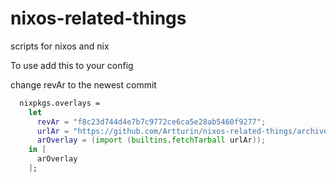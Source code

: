 # nixos-related-things
scripts for nixos and nix


To use add this to your config

change revAr to the newest commit

```nix
  nixpkgs.overlays =
    let
      revAr = "f8c23d744d4e7b7c9772ce6ca5e28ab5460f9277";
      urlAr = "https://github.com/Artturin/nixos-related-things/archive/${revAr}.tar.gz";
      arOverlay = (import (builtins.fetchTarball urlAr));
    in [
      arOverlay
    ];
```


